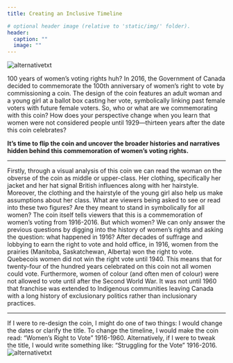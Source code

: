 ```yaml
---
title: Creating an Inclusive Timeline

# optional header image (relative to 'static/img/' folder).
header:
  caption: ""
  image: ""
---
```


![alternativetxt](/img/1916-right-to-vote-coin.png)

100 years of women’s voting rights huh? In 2016, the Government of Canada decided to commemorate the 100th anniversary of women’s right to vote by commissioning a coin.  The design of the coin features an adult woman and a young girl at a ballot box casting her vote, symbolically linking past female voters with future female voters. So, who or what are we commemorating with this coin? How does your perspective change when you learn that women were not considered people until 1929—thirteen years after the date this coin celebrates?

**It’s time to flip the coin and uncover the broader histories and narratives hidden behind this commemoration of women’s voting rights.** 

*     *     *     *  

Firstly, through a visual analysis of this coin we can read the woman on the obverse of the coin as middle or upper-class. Her clothing, specifically her jacket and her hat signal British influences along with her hairstyle. Moreover, the clothing and the hairstyle of the young girl also help us make assumptions about her class. What are viewers being asked to see or read into these two figures? Are they meant to stand in symbolically for all women? The coin itself tells viewers that this is a commemoration of women’s voting from 1916-2016. But which women?
We can only answer the previous questions by digging into the history of women’s rights and asking the question: what happened in 1916? After decades of suffrage and lobbying to earn the right to vote and hold office, in 1916, women from the prairies (Manitoba, Saskatchewan, Alberta) won the right to vote. Quebecois women did not win the right vote until 1940. This means that for twenty-four of the hundred years celebrated on this coin not all women could vote. Furthermore, women of colour (and often men of colour) were not allowed to vote until after the Second World War. It was not until 1960 that franchise was extended to Indigenous communities leaving Canada with a long history of exclusionary politics rather than inclusionary practices. 

*     *     *     *   

If I were to re-design the coin, I might do one of two things: I would change the dates or clarify the title. To change the timeline, I would make the coin read: “Women’s Right to Vote” 1916-1960. Alternatively, if I were to tweak the title, I would write something like: “Struggling for the Vote” 1916-2016. 
![alternativetxt](/img/Women_Voting_Rights_Coin.jpg)

